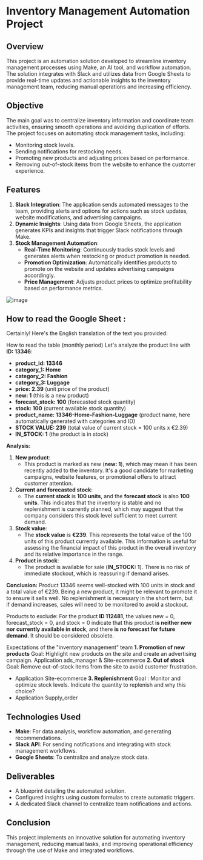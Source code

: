 # Inventory Management Automation Project

## Overview
This project is an automation solution developed to streamline inventory management processes using Make, an AI tool, and workflow automation. The solution integrates with Slack and utilizes data from Google Sheets to provide real-time updates and actionable insights to the inventory management team, reducing manual operations and increasing efficiency.

## Objective
The main goal was to centralize inventory information and coordinate team activities, ensuring smooth operations and avoiding duplication of efforts. The project focuses on automating stock management tasks, including:

- Monitoring stock levels.
- Sending notifications for restocking needs.
- Promoting new products and adjusting prices based on performance.
- Removing out-of-stock items from the website to enhance the customer experience.

## Features
1. **Slack Integration**: The application sends automated messages to the team, providing alerts and options for actions such as stock updates, website modifications, and advertising campaigns.
2. **Dynamic Insights**: Using data from Google Sheets, the application generates KPIs and insights that trigger Slack notifications through Make.
3. **Stock Management Automation**:
   - **Real-Time Monitoring**: Continuously tracks stock levels and generates alerts when restocking or product promotion is needed.
   - **Promotion Optimization**: Automatically identifies products to promote on the website and updates advertising campaigns accordingly.
   - **Price Management**: Adjusts product prices to optimize profitability based on performance metrics.

  ![image](https://github.com/user-attachments/assets/eaae9e8b-5a67-434d-a651-59cdbc582f1b)

## How to read the Google Sheet :
Certainly! Here's the English translation of the text you provided:

How to read the table (monthly period)
Let's analyze the product line with **ID: 13346**:
* **product_id: 13346**
* **category_1: Home**
* **category_2: Fashion**
* **category_3: Luggage**
* **price: 2.39** (unit price of the product)
* **new: 1** (this is a new product)
* **forecast_stock: 100** (forecasted stock quantity)
* **stock: 100** (current available stock quantity)
* **product_name: 13346-Home-Fashion-Luggage** (product name, here automatically generated with categories and ID)
* **STOCK VALUE: 239** (total value of current stock = 100 units x €2.39)
* **IN_STOCK: 1** (the product is in stock)

**Analysis:**
1. **New product**:
   * This product is marked as new (**new: 1**), which may mean it has been recently added to the inventory. It's a good candidate for marketing campaigns, website features, or promotional offers to attract customer attention.
2. **Current and forecasted stock**:
   * The **current stock** is **100 units**, and the **forecast stock** is also **100 units**. This indicates that the inventory is stable and no replenishment is currently planned, which may suggest that the company considers this stock level sufficient to meet current demand.
3. **Stock value**:
   * The **stock value** is **€239**. This represents the total value of the 100 units of this product currently available. This information is useful for assessing the financial impact of this product in the overall inventory and its relative importance in the range.
4. **Product in stock**:
   * The product is available for sale (**IN_STOCK: 1**). There is no risk of immediate stockout, which is reassuring if demand arises.

**Conclusion:**
Product 13346 seems well-stocked with 100 units in stock and a total value of €239. Being a new product, it might be relevant to promote it to ensure it sells well. No replenishment is necessary in the short term, but if demand increases, sales will need to be monitored to avoid a stockout.

Products to exclude:
For the product **ID 112481**, the values new = 0, forecast_stock = 0, and stock = 0 indicate that this product **is neither new nor currently available in stock**, and there **is no forecast for future demand**. It should be considered obsolete.

Expectations of the "inventory management" team
**1. Promotion of new products**
Goal: Highlight new products on the site and create an advertising campaign.
Application ads_manager & Site-ecommerce
**2. Out of stock**
Goal: Remove out-of-stock items from the site to avoid customer frustration.
* Application Site-ecommerce
**3. Replenishment**
Goal : Monitor and optimize stock levels. Indicate the quantity to replenish and why this choice?
* Application Supply_order

## Technologies Used
- **Make**: For data analysis, workflow automation, and generating recommendations.
- **Slack API**: For sending notifications and integrating with stock management workflows.
- **Google Sheets**: To centralize and analyze stock data.

## Deliverables
- A blueprint detailing the automated solution.
- Configured insights using custom formulas to create automatic triggers.
- A dedicated Slack channel to centralize team notifications and actions.

## Conclusion
This project implements an innovative solution for automating inventory management, reducing manual tasks, and improving operational efficiency through the use of Make and integrated workflows.
